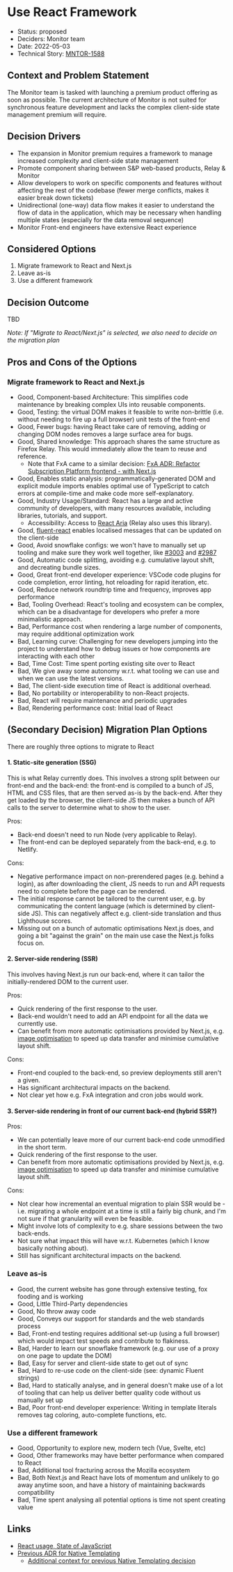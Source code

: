 # Use React Framework

- Status: proposed
- Deciders: Monitor team
- Date: 2022-05-03
- Technical Story: [MNTOR-1588](https://mozilla-hub.atlassian.net/browse/MNTOR-1588)

## Context and Problem Statement

The Monitor team is tasked with launching a premium product offering as soon as possible. The current architecture of Monitor is not suited for synchronous feature development and lacks the complex client-side state management premium will require.

## Decision Drivers <!-- optional -->

- The expansion in Monitor premium requires a framework to manage increased complexity and client-side state management
- Promote component sharing between S&P web-based products, Relay & Monitor
- Allow developers to work on specific components and features without affecting the rest of the codebase (fewer merge conflicts, makes it easier break down tickets)
- Unidirectional (one-way) data flow makes it easier to understand the flow of data in the application, which may be necessary when handling multiple states (especially for the data removal sequence)
- Monitor Front-end engineers have extensive React experience

## Considered Options

1. Migrate framework to React and Next.js
1. Leave as-is
1. Use a different framework

## Decision Outcome

TBD

_Note: If "Migrate to React/Next.js" is selected, we also need to decide on the migration plan_

## Pros and Cons of the Options <!-- optional -->

### Migrate framework to React and Next.js

- Good, Component-based Architecture: This simplifies code maintenance by breaking complex UIs into reusable components.
- Good, Testing: the virtual DOM makes it feasible to write non-brittle (i.e. without needing to fire up a full browser) unit tests of the front-end
- Good, Fewer bugs: having React take care of removing, adding or changing DOM nodes removes a large surface area for bugs.
- Good, Shared knowledge: This approach shares the same structure as Firefox Relay. This would immediately allow the team to reuse and reference.
  - Note that FxA came to a similar decision: [FxA ADR: Refactor Subscription Platform frontend - with Next.js](https://github.com/mozilla/fxa/blob/main/docs/adr/0035-refactor-payments-frontend-with-nextjs.md)
- Good, Enables static analysis: programmatically-generated DOM and explicit module imports enables optimal use of TypeScript to catch errors at compile-time and make code more self-explanatory.
- Good, Industry Usage/Standard: React has a large and active community of developers, with many resources available, including libraries, tutorials, and support.
  - Accessibility: Access to [React Aria](https://react-spectrum.adobe.com/react-aria/) (Relay also uses this library).
- Good, [fluent-react](https://github.com/projectfluent/fluent.js/tree/main/fluent-react) enables localised messages that can be updated on the client-side
- Good, Avoid snowflake configs: we won't have to manually set up tooling and make sure they work well together, like [#3003](https://github.com/mozilla/blurts-server/pull/3003) and [#2987](https://github.com/mozilla/blurts-server/pull/2987)
- Good, Automatic code splitting, avoiding e.g. cumulative layout shift, and decreating bundle sizes.
- Good, Great front-end developer experience: VSCode code plugins for code completion, error linting, hot reloading for rapid iteration, etc.
- Good, Reduce network roundtrip time and frequency, improves app performance
- Bad, Tooling Overhead: React's tooling and ecosystem can be complex, which can be a disadvantage for developers who prefer a more minimalistic approach.
- Bad, Performance cost when rendering a large number of components, may require additional optimization work
- Bad, Learning curve: Challenging for new developers jumping into the project to understand how to debug issues or how components are interacting with each other
- Bad, Time Cost: Time spent porting existing site over to React
- Bad, We give away some autonomy w.r.t. what tooling we can use and when we can use the latest versions.
- Bad, The client-side execution time of React is additional overhead.
- Bad, No portability or interoperability to non-React projects.
- Bad, React will require maintenance and periodic upgrades
- Bad, Rendering performance cost: Initial load of React

## (Secondary Decision) Migration Plan Options

There are roughly three options to migrate to React

#### 1. Static-site generation (SSG)

This is what Relay currently does. This involves a strong split between our front-end and the back-end: the front-end is compiled to a bunch of JS, HTML and CSS files, that are then served as-is by the back-end. After they get loaded by the browser, the client-side JS then makes a bunch of API calls to the server to determine what to show to the user.

Pros:

- Back-end doesn't need to run Node (very applicable to Relay).
- The front-end can be deployed separately from the back-end, e.g. to Netlify.

Cons:

- Negative performance impact on non-prerendered pages (e.g. behind a login), as after downloading the client, JS needs to run and API requests need to complete before the page can be rendered.
- The initial response cannot be tailored to the current user, e.g. by communicating the content language (which is determined by client-side JS). This can negatively affect e.g. client-side translation and thus Lighthouse scores.
- Missing out on a bunch of automatic optimisations Next.js does, and going a bit "against the grain" on the main use case the Next.js folks focus on.

#### 2. Server-side rendering (SSR)

This involves having Next.js run our back-end, where it can tailor the initially-rendered DOM to the current user.

Pros:

- Quick rendering of the first response to the user.
- Back-end wouldn't need to add an API endpoint for all the data we currently use.
- Can benefit from more automatic optimisations provided by Next.js, e.g. [image optimisation](https://nextjs.org/docs/pages/building-your-application/optimizing/images) to speed up data transfer and minimise cumulative layout shift.

Cons:

- Front-end coupled to the back-end, so preview deployments still aren't a given.
- Has significant architectural impacts on the backend.
- Not clear yet how e.g. FxA integration and cron jobs would work.

#### 3. Server-side rendering in front of our current back-end (hybrid SSR?)

Pros:

- We can potentially leave more of our current back-end code unmodified in the short term.
- Quick rendering of the first response to the user.
- Can benefit from more automatic optimisations provided by Next.js, e.g. [image optimisation](https://nextjs.org/docs/pages/building-your-application/optimizing/images) to speed up data transfer and minimise cumulative layout shift.

Cons:

- Not clear how incremental an eventual migration to plain SSR would be - i.e. migrating a whole endpoint at a time is still a fairly big chunk, and I'm not sure if that granularity will even be feasible.
- Might involve lots of complexity to e.g. share sessions between the two back-ends.
- Not sure what impact this will have w.r.t. Kubernetes (which I know basically nothing about).
- Still has significant architectural impacts on the backend.

### Leave as-is

- Good, the current website has gone through extensive testing, fox fooding and is working
- Good, Little Third-Party dependencies
- Good, No throw away code
- Good, Conveys our support for standards and the web standards process
- Bad, Front-end testing requires additional set-up (using a full browser) which would impact test speeds and contribute to flakiness.
- Bad, Harder to learn our snowflake framework (e.g. our use of a proxy on one page to update the DOM)
- Bad, Easy for server and client-side state to get out of sync
- Bad, Hard to re-use code on the client-side (see: dynamic Fluent strings)
- Bad, Hard to statically analyse, and in general doesn't make use of a lot of tooling that can help us deliver better quality code without us manually set up
- Bad, Poor front-end developer experience: Writing in template literals removes tag coloring, auto-complete functions, etc.

### Use a different framework

- Good, Opportunity to explore new, modern tech (Vue, Svelte, etc)
- Good, Other frameworks may have better performance when compared to React
- Bad, Additional tool fracturing across the Mozilla ecosystem
- Bad, Both Next.js and React have lots of momentum and unlikely to go away anytime soon, and have a history of maintaining backwards compatibility
- Bad, Time spent analysing all potential options is time not spent creating value

## Links <!-- optional -->

- [React usage, State of JavaScript](https://2022.stateofjs.com/en-US/libraries/front-end-frameworks/)
- [Previous ADR for Native Templating](https://github.com/mozilla/blurts-server/blob/main/docs/adr/0001-native-templating.md)
  - [Additional context for previous Native Templating decision](https://javarome.medium.com/design-noframework-bbc00a02d9b3)
